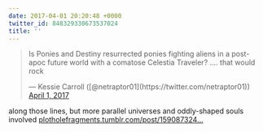 ```yaml
---
date: 2017-04-01 20:20:48 +0000
twitter_id: 848329330673537024
title: ''
---
```


<blockquote class="twitter-tweet"><p lang="en" dir="ltr">Is Ponies and Destiny resurrected ponies fighting aliens in a post-apoc future world with a comatose Celestia Traveler? .... that would rock</p>&mdash; Kessie Carroll ([@netraptor01](https://twitter.com/netraptor01)) <a href="https://twitter.com/netraptor01/status/848296424047509505?ref_src=twsrc%5Etfw">April 1, 2017</a></blockquote>
<script async src="https://platform.twitter.com/widgets.js" charset="utf-8"></script>

along those lines, but more parallel universes and oddly-shaped souls involved [plotholefragments.tumblr.com/post/159087324…](http://plotholefragments.tumblr.com/post/159087324651/inspired-by-this-picture-by-chyronsmaiden-hey)
